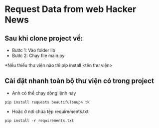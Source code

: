 # Request Data from web Hacker News
## Sau khi clone project về:
- Bước 1: Vào folder lib
- Bước 2: Chạy file main.py

*Nếu thiếu thư viện nào thì pip install <tên thư viện>

## Cài đặt nhanh toàn bộ thư viện có trong project
- Anh có thể chạy dòng lệnh này
```
pip install requests beautifulsoup4 tk
```
- Hoặc ở nơi chứa tệp requirements.txt
```
pip install -r requirements.txt
